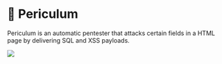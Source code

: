 # 💉 Periculum

Periculum is an automatic pentester that attacks certain fields in a HTML page by delivering SQL and XSS payloads.

<img src="https://i.postimg.cc/Mp0ZW4PS/image.png" /> 
